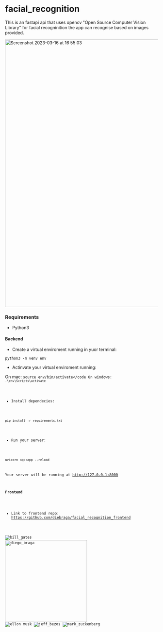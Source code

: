 # facial_recognition

This is an fastapi api that uses opencv "Open Source Computer Vision Library" for facial recogninition the app can recognise based on images provided.

<img width="882" alt="Screenshot 2023-03-16 at 16 55 03" src="https://user-images.githubusercontent.com/52054459/225896553-f9cef9b9-26ff-43d6-affc-8448e812eac1.png">


### Requirements

- Python3

#### Backend

- Create a virtual enviroment running in yuor terminal:

<code>python3 -m venv env</code>

- Actinvate your virtual enviroment running:

On mac: <code>source env/bin/activate</code
On windows: <code>.\env\Scripts\activate</code>

- Install dependecies:

<code>pip install -r requirements.txt</code>

- Run your server:

<code>uvicorn app:app --reload</code>

Your server will be running at http://127.0.0.1:8000

#### Frontend

- Link to frontend repo: <a href="https://github.com/diebraga/facial_recognition_frontend">https://github.com/diebraga/facial_recognition_frontend</a>

![bill_gates](https://user-images.githubusercontent.com/52054459/225661748-9b5fa820-08fb-4039-98e6-f61ba5c7c0cc.jpeg)
<img width="270" alt="diego_braga" src="https://user-images.githubusercontent.com/52054459/225661857-1aabe75c-4519-4f86-969e-d97a05b17616.png">
![ellon musk](https://user-images.githubusercontent.com/52054459/225662119-47f2718e-0134-4806-8dcf-952729e3f586.jpeg)
![jeff_bezos](https://user-images.githubusercontent.com/52054459/225662155-fee1256a-30b5-43fa-9ebc-15d432fdf8cc.jpeg)
![mark_zuckenberg](https://user-images.githubusercontent.com/52054459/225662185-f6892396-2c09-4bb7-8df8-b5f0ff50299b.jpeg)
